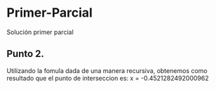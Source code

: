 # Primer-Parcial
Solución primer parcial
## Punto 2. 

Utilizando la fomula dada de una manera recursiva, obtenemos como resultado que el punto de interseccion es:
x = -0.4521282492000962
